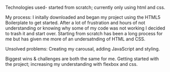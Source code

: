Technologies used- started from scratch; currently only using html and css.

My process: I initally downloaded and began my project using the HTML5 Boilerplate to get started. After a lot of frustration and hours of not understanding or knowing why some of my code was not working I decided to trash it and start over.  Starting from scratch has been a long process for me but has given me more of an undersatnding of HTML and CSS. 

Unsolved problems: Creating my carousal, adding JavaScript and styling.

Biggest wins & challenges are both the same for me. Getting started with the project; increasing my understanding with flexbox and css. 


